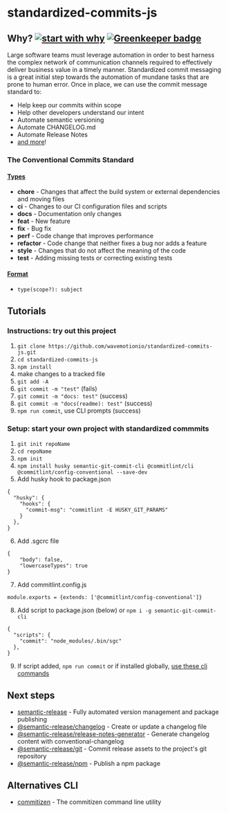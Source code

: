 # standardized-commits-js

## Why? [![start with why](https://img.shields.io/badge/start%20with-why%3F-brightgreen.svg?style=flat)](https://github.com/wavemotionio/standardized-commits-js/issues) [![Greenkeeper badge](https://badges.greenkeeper.io/wavemotionio/standardized-commits-js.svg)](https://greenkeeper.io/)
Large software teams must leverage automation in order to best harness the complex network of communication channels required to effectively deliver business value in a timely manner.  Standardized commit messaging is a great initial step towards the automation of mundane tasks that are prone to human error. Once in place, we can use the commit message standard to:
- Help keep our commits within scope
- Help other developers understand our intent
- Automate semantic versioning
- Automate CHANGELOG.md
- Automate Release Notes
- [and more](https://slides.com/marionebl/the-perks-of-committing-with-conventions#/)!

### The Conventional Commits Standard

#### [Types](https://github.com/JPeer264/node-semantic-git-commit-cli/blob/master/.sgcrc)
- **chore** - Changes that affect the build system or external dependencies and moving files
- **ci** - Changes to our CI configuration files and scripts
- **docs** - Documentation only changes
- **feat** - New feature
- **fix** - Bug fix
- **perf** - Code change that improves performance
- **refactor** - Code change that neither fixes a bug nor adds a feature
- **style** - Changes that do not affect the meaning of the code
- **test** - Adding missing tests or correcting existing tests

#### [Format](https://www.conventionalcommits.org/en/v1.0.0-beta.3/)
- `type(scope?): subject`


## Tutorials

### Instructions: try out this project
1. `git clone https://github.com/wavemotionio/standardized-commits-js.git`
1. `cd standardized-commits-js`
1. `npm install`
1. make changes to a tracked file
1. `git add -A`
1. `git commit -m "test"` (fails)
1. `git commit -m "docs: test"` (success)
1. `git commit -m "docs(readme): test"` (success)
1. `npm run commit`, use CLI prompts (success)

### Setup: start your own project with standardized commmits
1. `git init repoName`
2. `cd repoName`
3. `npm init`
4. `npm install husky semantic-git-commit-cli @commitlint/cli @commitlint/config-conventional --save-dev`
5. Add husky hook to package.json
```
{
  "husky": {
    "hooks": {
      "commit-msg": "commitlint -E HUSKY_GIT_PARAMS"
    }
  },
}
```
6. Add .sgcrc file
```
{
    "body": false,
    "lowercaseTypes": true
}
```
7. Add commitlint.config.js
```
module.exports = {extends: ['@commitlint/config-conventional']}
```
8. Add script to package.json (below) or `npm i -g semantic-git-commit-cli`
```
{
  "scripts": {
    "commit": "node_modules/.bin/sgc"
  },
}
```
9. If script added, `npm run commit` or if installed globally, [use these cli commands](https://github.com/JPeer264/node-semantic-git-commit-cli)

## Next steps
- [semantic-release](https://github.com/semantic-release/semantic-release) - Fully automated version management and package publishing
- [@semantic-release/changelog](https://github.com/semantic-release/changelog) - Create or update a changelog file
- [@semantic-release/release-notes-generator](https://github.com/semantic-release/release-notes-generator) - Generate changelog content with conventional-changelog
- [@semantic-release/git](https://github.com/semantic-release/git) - Commit release assets to the project's git repository
- [@semantic-release/npm](https://github.com/semantic-release/npm) - Publish a npm package


## Alternatives CLI
- [commitizen](https://github.com/commitizen/cz-cli) - The commitizen command line utility
